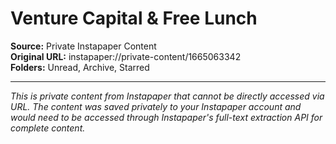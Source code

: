 # Venture Capital & Free Lunch

**Source:** Private Instapaper Content  
**Original URL:** instapaper://private-content/1665063342  
**Folders:** Unread, Archive, Starred  

---

*This is private content from Instapaper that cannot be directly accessed via URL. The content was saved privately to your Instapaper account and would need to be accessed through Instapaper's full-text extraction API for complete content.*